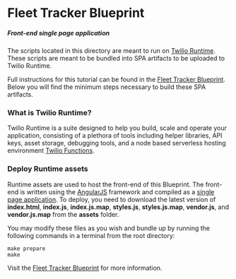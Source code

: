 
# Fleet Tracker Blueprint
##### Front-end single page application
The scripts located in this directory are meant to run on [Twilio Runtime](https://www.twilio.com/docs/api/runtime/functions). These scripts are meant to be bundled into SPA artifacts to be uploaded to Twilio Runtime.

Full instructions for this tutorial can be found in the [Fleet Tracker Blueprint](https://www.twilio.com/wireless/blueprints/fleet-tracker/). Below you will find the minimum steps necessary to build these SPA artifacts.

### What is Twilio Runtime?
Twilio Runtime is a suite designed to help you build, scale and operate your application, consisting of a plethora of tools including helper libraries, API keys, asset storage, debugging tools, and a node based serverless hosting environment [Twilio Functions](https://www.twilio.com/docs/api/runtime/functions).

### Deploy Runtime assets
Runtime assets are used to host the front-end of this Blueprint. The front-end is written using the [AngularJS](https://angularjs.org/) framework and compiled as a [single page application](https://en.wikipedia.org/wiki/Single-page_application). To deploy, you need to download the latest version of **index.html**, **index.js**, **index.js.map**, **styles.js**, **styles.js.map**, **vendor.js**, and **vendor.js.map**  from the **assets** folder.

You may modify these files as you wish and bundle up by running the following commands in a terminal from the root directory:

```
make prepare
make
```

Visit the [Fleet Tracker Blueprint](https://www.twilio.com/wireless/blueprints/fleet-tracker/) for more information.